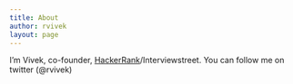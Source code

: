 ```yaml
---
title: About
author: rvivek
layout: page
---
```

I&#8217;m Vivek, co-founder, [HackerRank][1]/Interviewstreet. You can follow me on twitter (@rvivek)

 [1]: http://www.hackerrank.com